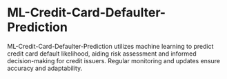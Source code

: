 # ML-Credit-Card-Defaulter-Prediction
ML-Credit-Card-Defaulter-Prediction utilizes machine learning to predict credit card default likelihood, aiding risk assessment and informed decision-making for credit issuers. Regular monitoring and updates ensure accuracy and adaptability.
